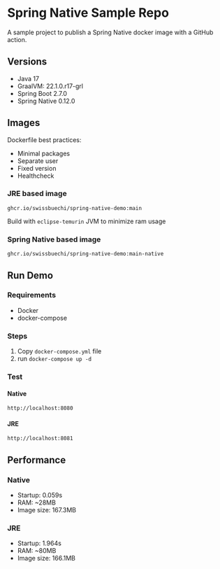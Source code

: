# Spring Native Sample Repo

A sample project to publish a Spring Native docker image with a GitHub action.

## Versions

- Java 17
- GraalVM: 22.1.0.r17-grl
- Spring Boot 2.7.0
- Spring Native 0.12.0


## Images

Dockerfile best practices:

- Minimal packages
- Separate user
- Fixed version
- Healthcheck

### JRE based image

`ghcr.io/swissbuechi/spring-native-demo:main`

Build with `eclipse-temurin` JVM to minimize ram usage

### Spring Native based image

`ghcr.io/swissbuechi/spring-native-demo:main-native`

## Run Demo

### Requirements

- Docker
- docker-compose

### Steps

1. Copy `docker-compose.yml` file
2. run `docker-compose up -d`

### Test

#### Native

`http://localhost:8080`

#### JRE

`http://localhost:8081`

## Performance

### Native
- Startup: 0.059s
- RAM: ~28MB
- Image size: 167.3MB

### JRE
- Startup: 1.964s
- RAM: ~80MB
- Image size: 166.1MB